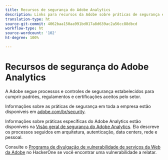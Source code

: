 ```yaml
---
title: Recursos de segurança do Adobe Analytics
description: Links para recursos da Adobe sobre práticas de segurança e planos de recuperação.
translation-type: ht
source-git-commit: 4062baa150aa991bd017a8d639ac2a56cc88dbcd
workflow-type: ht
source-wordcount: '102'
ht-degree: 100%

---
```



# Recursos de segurança do Adobe Analytics

A Adobe segue processos e controles de segurança estabelecidos para cumprir padrões, regulamentos e certificações aceitos pelo setor.

Informações sobre as práticas de segurança em toda a empresa estão disponíveis em [adobe.com/br/security](https://adobe.com/br/security.html).

Informações sobre práticas específicas do Adobe Analytics estão disponíveis na [Visão geral de segurança do Adobe Analytics](https://www.adobe.com/content/dam/acom/en/security/pdfs/ADB-AnalyticsSecurity-WP.pdf). Ela descreve os processos seguidos em arquitetura, autenticação, data centers, rede e pessoal.

Consulte o [Programa de divulgação de vulnerabilidade de serviços da Web da Adobe](https://hackerone.com/adobe) no HackerOne se você encontrar uma vulnerabilidade a relatar.
